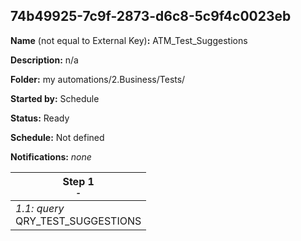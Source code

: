 ## 74b49925-7c9f-2873-d6c8-5c9f4c0023eb

**Name** (not equal to External Key)**:** ATM_Test_Suggestions

**Description:** n/a

**Folder:** my automations/2.Business/Tests/

**Started by:** Schedule

**Status:** Ready

**Schedule:** Not defined

**Notifications:** _none_


| Step 1<br>_<small>-</small>_ |
| --- |
| _1.1: query_<br>QRY_TEST_SUGGESTIONS |
